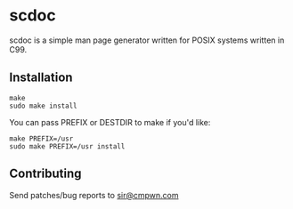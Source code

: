 # scdoc

scdoc is a simple man page generator written for POSIX systems written in C99.

## Installation

    make
    sudo make install

You can pass PREFIX or DESTDIR to make if you'd like:

    make PREFIX=/usr
    sudo make PREFIX=/usr install

## Contributing

Send patches/bug reports to sir@cmpwn.com
